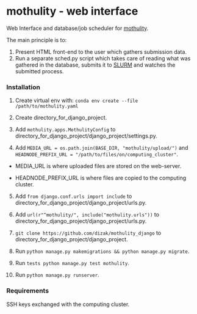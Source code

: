 # mothulity - web interface

Web Interface and database/job scheduler for [mothulity](https://github.com/dizak/mothulity).

The main principle is to:
1. Present HTML front-end to the user which gathers submission data.
2. Run a separate sched.py script which takes care of reading what was gathered in the database, submits it to [SLURM](https://slurm.schedmd.com/) and watches the submitted process.

### Installation

1. Create virtual env with:  ``` conda env create --file /path/to/mothulity.yaml ```

2. Create directory_for_django_project.

3. Add ```mothulity.apps.MothulityConfig``` to directory_for_django_project/django_project/settings.py.

4. Add  ```MEDIA_URL = os.path.join(BASE_DIR, "mothulity/upload/")``` and ```HEADNODE_PREFIX_URL = "/path/to/files/on/computing_cluster"```.

  - MEDIA_URL is where uploaded files are stored on the web-server.

  - HEADNODE_PREFIX_URL is where files are copied to the computing cluster.

5. Add ```from django.conf.urls import include``` to directory_for_django_project/django_project/urls.py.

6. Add ```url(r"^mothulity/", include("mothulity.urls"))``` to directory_for_django_project/django_project/urls.py.

7. ```git clone https://github.com/dizak/mothulity_django``` to directory_for_django_project/django_project.

8. Run ```python manage.py makemigrations && python manage.py migrate```.

9. Run ```tests python manage.py test mothulity```.

10. Run ```python manage.py runserver```.

### Requirements

SSH keys exchanged with the computing cluster.
